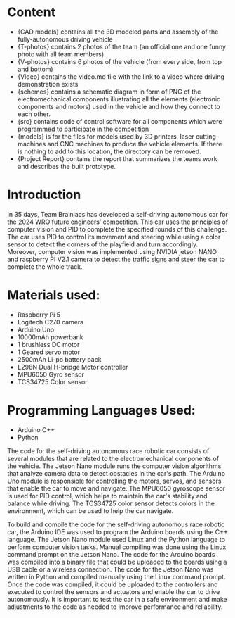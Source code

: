 # Content
- {CAD models} contains all the 3D modeled parts and assembly of the fully-autonomous driving vehicle
- {T-photos} contains 2 photos of the team (an official one and one funny photo with all team members)
- {V-photos} contains 6 photos of the vehicle (from every side, from top and bottom)
- {Video} contains the video.md file with the link to a video where driving demonstration exists
- {schemes} contains a schematic diagram in form of PNG of the electromechanical components illustrating all the elements (electronic components and motors) used in the vehicle and how they connect to each other.
- {src} contains code of control software for all components which were programmed to participate in the competition
- {models} is for the files for models used by 3D printers, laser cutting machines and CNC machines to produce the vehicle elements. If there is nothing to add to this location, the directory can be removed.
- {Project Report} contains the report that summarizes the teams work and describes the built prototype.

# Introduction  

In 35 days, Team Brainiacs has developed a self-driving autonomous car for the 2024 WRO future engineers’ competition. This car uses the principles of computer vision and PID to complete the specified rounds of this challenge. The car uses PID to control its movement and steering while using a color sensor to detect the corners of the playfield and turn accordingly. Moreover, computer vision was implemented using NVIDIA jetson NANO and raspberry PI V2.1 camera to detect the traffic signs and steer the car to complete the whole track.

# Materials used:

- Raspberry Pi 5  
- Logitech C270 camera
- Arduino Uno
- 10000mAh powerbank
- 1 brushless DC motor
- 1 Geared servo motor
- 2500mAh Li-po battery pack
- L298N Dual H-bridge Motor controller
- MPU6050 Gyro sensor
- TCS34725 Color sensor

# Programming Languages Used:

- Arduino C++
- Python

The code for the self-driving autonomous race robotic car consists of several modules that are related to the electromechanical components of the vehicle. The Jetson Nano module runs the computer vision algorithms that analyze camera data to detect obstacles in the car's path. The Arduino Uno module is responsible for controlling the motors, servos, and sensors that enable the car to move and navigate. The MPU6050 gyroscope sensor is used for PID control, which helps to maintain the car's stability and balance while driving. The TCS34725 color sensor detects colors in the environment, which can be used to help the car navigate.

To build and compile the code for the self-driving autonomous race robotic car, the Arduino IDE was used to program the Arduino boards using the C++ language. The Jetson Nano module used Linux and the Python language to perform computer vision tasks. Manual compiling was done using the Linux command prompt on the Jetson Nano. The code for the Arduino boards was compiled into a binary file that could be uploaded to the boards using a USB cable or a wireless connection. The code for the Jetson Nano was written in Python and compiled manually using the Linux command prompt. Once the code was compiled, it could be uploaded to the controllers and executed to control the sensors and actuators and enable the car to drive autonomously. It is important to test the car in a safe environment and make adjustments to the code as needed to improve performance and reliability.

